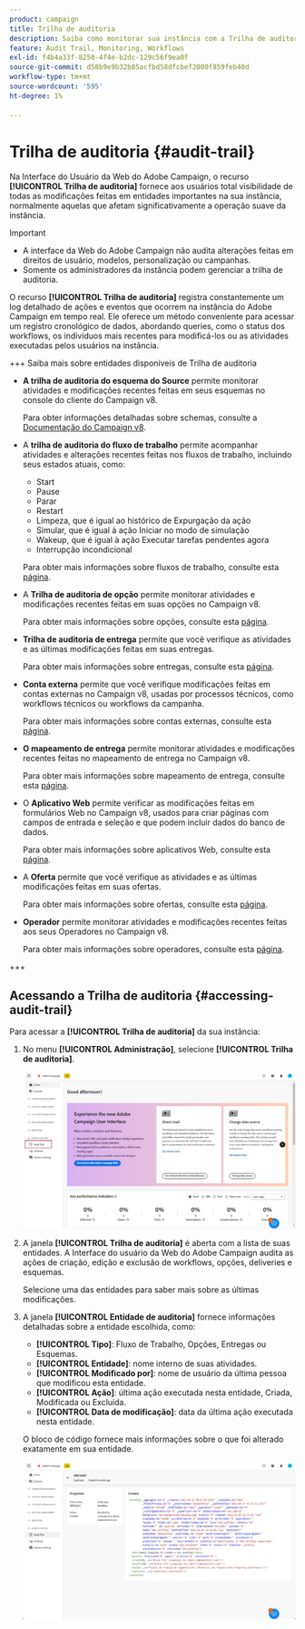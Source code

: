 ```yaml
---
product: campaign
title: Trilha de auditoria
description: Saiba como monitorar sua instância com a Trilha de auditoria do Campaign
feature: Audit Trail, Monitoring, Workflows
exl-id: f4b4a33f-8250-4f4e-b2dc-129c56f9ea0f
source-git-commit: d58b9e9b32b85acfbd58dfcbef2000f859feb40d
workflow-type: tm+mt
source-wordcount: '595'
ht-degree: 1%

---
```


# Trilha de auditoria {#audit-trail}

Na Interface do Usuário da Web do Adobe Campaign, o recurso **[!UICONTROL Trilha de auditoria]** fornece aos usuários total visibilidade de todas as modificações feitas em entidades importantes na sua instância, normalmente aquelas que afetam significativamente a operação suave da instância.

>[!IMPORTANT]
>
>* A interface da Web do Adobe Campaign não audita alterações feitas em direitos de usuário, modelos, personalização ou campanhas.
>* Somente os administradores da instância podem gerenciar a trilha de auditoria.

O recurso **[!UICONTROL Trilha de auditoria]** registra constantemente um log detalhado de ações e eventos que ocorrem na instância do Adobe Campaign em tempo real. Ele oferece um método conveniente para acessar um registro cronológico de dados, abordando queries, como o status dos workflows, os indivíduos mais recentes para modificá-los ou as atividades executadas pelos usuários na instância.

+++ Saiba mais sobre entidades disponíveis de Trilha de auditoria

* **A trilha de auditoria do esquema do Source** permite monitorar atividades e modificações recentes feitas em seus esquemas no console do cliente do Campaign v8.

  Para obter informações detalhadas sobre schemas, consulte a [Documentação do Campaign v8](https://experienceleague.adobe.com/pt-br/docs/campaign/campaign-v8/developer/shemas-forms/schemas).

* A **trilha de auditoria do fluxo de trabalho** permite acompanhar atividades e alterações recentes feitas nos fluxos de trabalho, incluindo seus estados atuais, como:

   * Start
   * Pause
   * Parar
   * Restart
   * Limpeza, que é igual ao histórico de Expurgação da ação
   * Simular, que é igual à ação Iniciar no modo de simulação
   * Wakeup, que é igual à ação Executar tarefas pendentes agora
   * Interrupção incondicional

  Para obter mais informações sobre fluxos de trabalho, consulte esta [página](../workflows/gs-workflows.md).

* A **Trilha de auditoria de opção** permite monitorar atividades e modificações recentes feitas em suas opções no Campaign v8.

  Para obter mais informações sobre opções, consulte esta [página](https://experienceleague.adobe.com/pt-br/docs/campaign-classic/using/installing-campaign-classic/appendices/configuring-campaign-options).

* **Trilha de auditoria de entrega** permite que você verifique as atividades e as últimas modificações feitas em suas entregas.

  Para obter mais informações sobre entregas, consulte esta [página](../msg/gs-deliveries.md).

* **Conta externa** permite que você verifique modificações feitas em contas externas no Campaign v8, usadas por processos técnicos, como workflows técnicos ou workflows da campanha.

  Para obter mais informações sobre contas externas, consulte esta [página](../administration/external-account.md).

* **O mapeamento de entrega** permite monitorar atividades e modificações recentes feitas no mapeamento de entrega no Campaign v8.

  Para obter mais informações sobre mapeamento de entrega, consulte esta [página](https://experienceleague.adobe.com/pt-br/docs/campaign/campaign-v8/audience/add-profiles/target-mappings).

* O **Aplicativo Web** permite verificar as modificações feitas em formulários Web no Campaign v8, usados para criar páginas com campos de entrada e seleção e que podem incluir dados do banco de dados.

  Para obter mais informações sobre aplicativos Web, consulte esta [página](https://experienceleague.adobe.com/pt-br/docs/campaign/campaign-v8/content/webapps).

* A **Oferta** permite que você verifique as atividades e as últimas modificações feitas em suas ofertas.

  Para obter mais informações sobre ofertas, consulte esta [página](../msg/offers.md).

* **Operador** permite monitorar atividades e modificações recentes feitas aos seus Operadores no Campaign v8.

  Para obter mais informações sobre operadores, consulte esta [página](https://experienceleague.adobe.com/pt-br/docs/campaign/campaign-v8/offers/interaction-settings/interaction-operators).

+++

## Acessando a Trilha de auditoria {#accessing-audit-trail}

Para acessar a **[!UICONTROL Trilha de auditoria]** da sua instância:

1. No menu **[!UICONTROL Administração]**, selecione **[!UICONTROL Trilha de auditoria]**.

   ![Captura de tela mostrando o menu Administração com a opção Trilha de auditoria selecionada](assets/audit-trail-1.png)

1. A janela **[!UICONTROL Trilha de auditoria]** é aberta com a lista de suas entidades. A Interface do usuário da Web do Adobe Campaign audita as ações de criação, edição e exclusão de workflows, opções, deliveries e esquemas.

   Selecione uma das entidades para saber mais sobre as últimas modificações.

1. A janela **[!UICONTROL Entidade de auditoria]** fornece informações detalhadas sobre a entidade escolhida, como:

   * **[!UICONTROL Tipo]**: Fluxo de Trabalho, Opções, Entregas ou Esquemas.
   * **[!UICONTROL Entidade]**: nome interno de suas atividades.
   * **[!UICONTROL Modificado por]**: nome de usuário da última pessoa que modificou esta entidade.
   * **[!UICONTROL Ação]**: última ação executada nesta entidade, Criada, Modificada ou Excluída.
   * **[!UICONTROL Data de modificação]**: data da última ação executada nesta entidade.

   O bloco de código fornece mais informações sobre o que foi alterado exatamente em sua entidade.

   ![Captura de tela mostrando a janela Entidade de auditoria com informações detalhadas sobre modificações](assets/audit-trail-2.png)